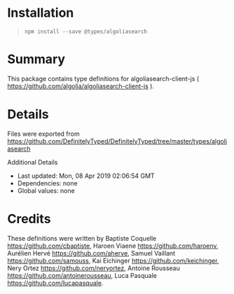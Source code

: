 # Installation
> `npm install --save @types/algoliasearch`

# Summary
This package contains type definitions for algoliasearch-client-js ( https://github.com/algolia/algoliasearch-client-js ).

# Details
Files were exported from https://github.com/DefinitelyTyped/DefinitelyTyped/tree/master/types/algoliasearch

Additional Details
 * Last updated: Mon, 08 Apr 2019 02:06:54 GMT
 * Dependencies: none
 * Global values: none

# Credits
These definitions were written by Baptiste Coquelle <https://github.com/cbaptiste>, Haroen Viaene <https://github.com/haroenv>, Aurélien Hervé <https://github.com/aherve>, Samuel Vaillant <https://github.com/samouss>, Kai Eichinger <https://github.com/keichinger>, Nery Ortez <https://github.com/neryortez>, Antoine Rousseau <https://github.com/antoinerousseau>, Luca Pasquale <https://github.com/lucapasquale>.
